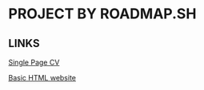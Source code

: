 # PROJECT BY ROADMAP.SH

## LINKS
[Single Page CV](https://roadmap.sh/projects/single-page-cv)

[Basic HTML website](https://roadmap.sh/projects/basic-html-website)
